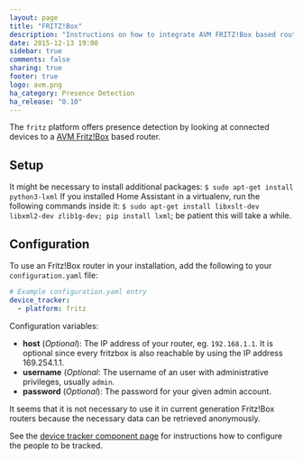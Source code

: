 ```yaml
---
layout: page
title: "FRITZ!Box"
description: "Instructions on how to integrate AVM FRITZ!Box based routers into Home Assistant."
date: 2015-12-13 19:00
sidebar: true
comments: false
sharing: true
footer: true
logo: avm.png
ha_category: Presence Detection
ha_release: "0.10"
---
```



The `fritz` platform offers presence detection by looking at connected devices to a [AVM Fritz!Box](http://avm.de/produkte/fritzbox/) based router.

## Setup

<p class='note warning'>
It might be necessary to install additional packages: <code>$ sudo apt-get install python3-lxml</code>
If you installed Home Assistant in a virtualenv, run the following commands inside it: <code>$ sudo apt-get install libxslt-dev libxml2-dev zlib1g-dev; pip install lxml</code>; be patient this will take a while.</p>

## Configuration

To use an Fritz!Box router in your installation, add the following to your `configuration.yaml` file:

```yaml
# Example configuration.yaml entry
device_tracker:
  - platform: fritz
```

Configuration variables:

- **host** (*Optional*): The IP address of your router, eg. `192.168.1.1`. It is optional since every fritzbox is also reachable by using the IP address 169.254.1.1.
- **username** (*Optional*: The username of an user with administrative privileges, usually `admin`.
- **password** (*Optional*): The password for your given admin account.

<p class='note'>
It seems that it is not necessary to use it in current generation Fritz!Box routers because the necessary data can be retrieved anonymously.
</p>

See the [device tracker component page](/components/device_tracker/) for instructions how to configure the people to be tracked.


